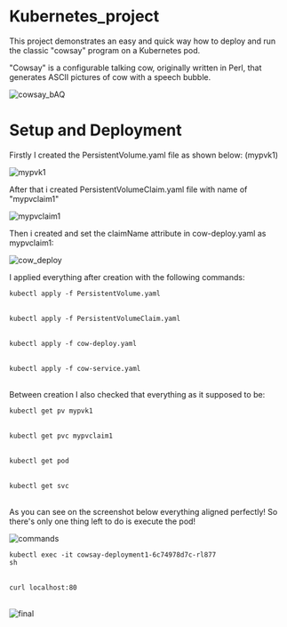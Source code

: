 # Kubernetes_project

This project demonstrates an easy and quick way how to deploy and run the classic "cowsay" program on a Kubernetes pod.

"Cowsay" is a configurable talking cow, originally written in Perl, that generates ASCII pictures of cow with a speech bubble.

![cowsay_bAQ](https://github.com/DDanielcoding/Kubernetes_project/assets/155651525/621591bd-f212-4aae-a651-d41a07efaaec)

# Setup and Deployment


Firstly I created the PersistentVolume.yaml file as shown below: (mypvk1)

![mypvk1](https://github.com/DDanielcoding/Kubernetes_project/assets/155651525/dcee0be6-da47-4ea2-89d2-96a76bcade75)



After that i created PersistentVolumeClaim.yaml file with name of "mypvclaim1"

![mypvclaim1](https://github.com/DDanielcoding/Kubernetes_project/assets/155651525/3d26172e-4de9-4152-a86e-0c97be571bcf)



Then i created and set the claimName attribute in cow-deploy.yaml as mypvclaim1:

![cow_deploy](https://github.com/DDanielcoding/Kubernetes_project/assets/155651525/25996fa8-0ddb-4df1-82c6-00b0c8da042c)



I applied everything after creation with the following commands:

<code>kubectl apply -f PersistentVolume.yaml</code><br><br>

<code>kubectl apply -f PersistentVolumeClaim.yaml</code><br><br>

<code>kubectl apply -f cow-deploy.yaml</code><br><br>

<code>kubectl apply -f cow-service.yaml</code><br><br>

Between creation I also checked that everything as it supposed to be:

<code>kubectl get pv mypvk1</code><br><br>

<code>kubectl get pvc mypvclaim1</code><br><br>

<code>kubectl get pod</code><br><br>

<code>kubectl get svc</code><br><br>

As you can see on the screenshot below everything aligned perfectly! So there's only one thing left to do is execute the pod!

![commands](https://github.com/DDanielcoding/Kubernetes_project/assets/155651525/f116e45e-7fe5-4f30-9232-e9f7993a793c)


<code>kubectl exec -it cowsay-deployment1-6c74978d7c-rl877 sh</code><br><br>

<code>curl localhost:80</code><br><br>

![final](https://github.com/DDanielcoding/Kubernetes_project/assets/155651525/c6e97152-bc01-4522-94b7-c705f7711dc8)

